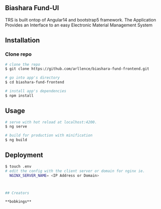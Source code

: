 
## Biashara Fund-UI

TRS is built ontop of Angular14 and bootstrap5 framework.
The Application Provides an Interface to an easy Electronic Material Management System



## Installation

### Clone repo

``` bash
# clone the repo
$ git clone https://github.com/arllence/biashara-fund-frontend.git

# go into app's directory
$ cd biashara-fund-frontend

# install app's dependencies
$ npm install
```

## Usage
``` bash
# serve with hot reload at localhost:4200.
$ ng serve

# build for production with minification
$ ng build
```

## Deployment
``` bash
$ touch .env 
# edit the config with the client server or domain for nginx ie.
  NGINX_SERVER_NAME= <IP Address or Domain>



## Creators

**bobkings**
